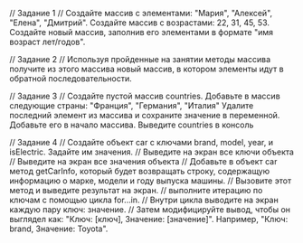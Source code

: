 // Задание 1
// Создайте массив с элементами: "Мария", "Алексей", "Елена", "Дмитрий". Создайте массив с возрастами: 22, 31, 45, 53. Создайте новый массив, заполнив его элементами в формате "имя возраст лет/годов".


// Задание 2
// Используя пройденные на занятии методы массива получите из этого массива новый массив, в котором элементы идут в обратной последовательности.

// Задание 3
// Создайте пустой массив countries. Добавьте в массив следующие страны: "Франция", "Германия", "Италия" Удалите последний элемент из массива и сохраните значение в переменной. Добавьте его в начало массива. Выведите countries в консоль


// Задание 4
// Создайте объект car с ключами brand, model, year, и isElectric. Задайте им значения.
// Выведите на экран все ключи объекта
// Выведите на экран все значения объекта
// Добавьте в объект car метод getCarInfo, который будет возвращать строку, содержащую информацию о марке, модели и году выпуска машины.
// Вызовите этот метод и выведите результат на экран.
// выполните итерацию по ключам с помощью цикла for...in.
// Внутри цикла выводите на экран каждую пару ключ: значение.
// Затем модифицируйте вывод, чтобы он выглядел как: "Ключ: [ключ], Значение: [значение]". Например, "Ключ: brand, Значение: Toyota".
